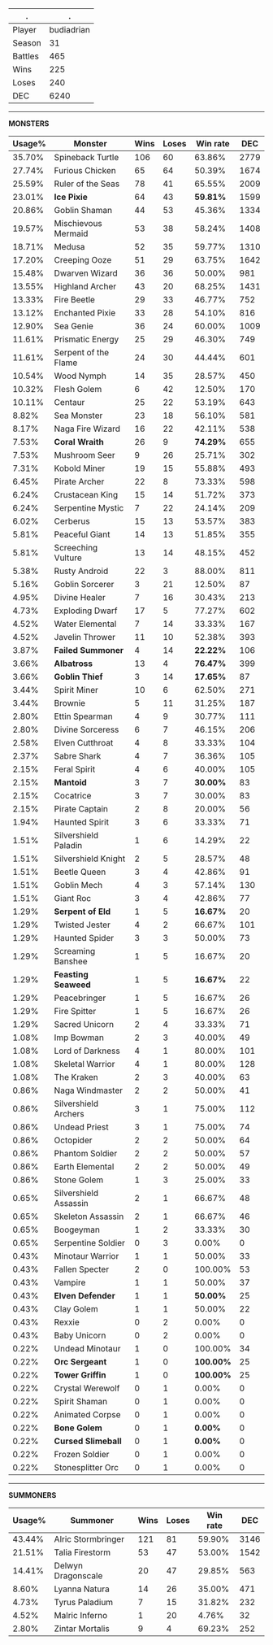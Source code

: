 .|.
|-|-
Player|budiadrian
Season|31
Battles|465
Wins|225
Loses|240
DEC|6240

---
**MONSTERS**

Usage%|Monster|Wins|Loses|Win rate|DEC|
-|-|-|-|-|-|
35.70%|Spineback Turtle|106|60|63.86%|2779|
27.74%|Furious Chicken|65|64|50.39%|1674|
25.59%|Ruler of the Seas|78|41|65.55%|2009|
23.01%|**Ice Pixie**|64|43|**59.81%**|1599|
20.86%|Goblin Shaman|44|53|45.36%|1334|
19.57%|Mischievous Mermaid|53|38|58.24%|1408|
18.71%|Medusa|52|35|59.77%|1310|
17.20%|Creeping Ooze|51|29|63.75%|1642|
15.48%|Dwarven Wizard|36|36|50.00%|981|
13.55%|Highland Archer|43|20|68.25%|1431|
13.33%|Fire Beetle|29|33|46.77%|752|
13.12%|Enchanted Pixie|33|28|54.10%|816|
12.90%|Sea Genie|36|24|60.00%|1009|
11.61%|Prismatic Energy|25|29|46.30%|749|
11.61%|Serpent of the Flame|24|30|44.44%|601|
10.54%|Wood Nymph|14|35|28.57%|450|
10.32%|Flesh Golem|6|42|12.50%|170|
10.11%|Centaur|25|22|53.19%|643|
8.82%|Sea Monster|23|18|56.10%|581|
8.17%|Naga Fire Wizard|16|22|42.11%|538|
7.53%|**Coral Wraith**|26|9|**74.29%**|655|
7.53%|Mushroom Seer|9|26|25.71%|302|
7.31%|Kobold Miner|19|15|55.88%|493|
6.45%|Pirate Archer|22|8|73.33%|598|
6.24%|Crustacean King|15|14|51.72%|373|
6.24%|Serpentine Mystic|7|22|24.14%|209|
6.02%|Cerberus|15|13|53.57%|383|
5.81%|Peaceful Giant|14|13|51.85%|355|
5.81%|Screeching Vulture|13|14|48.15%|452|
5.38%|Rusty Android|22|3|88.00%|811|
5.16%|Goblin Sorcerer|3|21|12.50%|87|
4.95%|Divine Healer|7|16|30.43%|213|
4.73%|Exploding Dwarf|17|5|77.27%|602|
4.52%|Water Elemental|7|14|33.33%|167|
4.52%|Javelin Thrower|11|10|52.38%|393|
3.87%|**Failed Summoner**|4|14|**22.22%**|106|
3.66%|**Albatross**|13|4|**76.47%**|399|
3.66%|**Goblin Thief**|3|14|**17.65%**|87|
3.44%|Spirit Miner|10|6|62.50%|271|
3.44%|Brownie|5|11|31.25%|187|
2.80%|Ettin Spearman|4|9|30.77%|111|
2.80%|Divine Sorceress|6|7|46.15%|206|
2.58%|Elven Cutthroat|4|8|33.33%|104|
2.37%|Sabre Shark|4|7|36.36%|105|
2.15%|Feral Spirit|4|6|40.00%|105|
2.15%|**Mantoid**|3|7|**30.00%**|83|
2.15%|Cocatrice|3|7|30.00%|83|
2.15%|Pirate Captain|2|8|20.00%|56|
1.94%|Haunted Spirit|3|6|33.33%|71|
1.51%|Silvershield Paladin|1|6|14.29%|22|
1.51%|Silvershield Knight|2|5|28.57%|48|
1.51%|Beetle Queen|3|4|42.86%|91|
1.51%|Goblin Mech|4|3|57.14%|130|
1.51%|Giant Roc|3|4|42.86%|77|
1.29%|**Serpent of Eld**|1|5|**16.67%**|20|
1.29%|Twisted Jester|4|2|66.67%|101|
1.29%|Haunted Spider|3|3|50.00%|73|
1.29%|Screaming Banshee|1|5|16.67%|20|
1.29%|**Feasting Seaweed**|1|5|**16.67%**|22|
1.29%|Peacebringer|1|5|16.67%|26|
1.29%|Fire Spitter|1|5|16.67%|26|
1.29%|Sacred Unicorn|2|4|33.33%|71|
1.08%|Imp Bowman|2|3|40.00%|49|
1.08%|Lord of Darkness|4|1|80.00%|101|
1.08%|Skeletal Warrior|4|1|80.00%|128|
1.08%|The Kraken|2|3|40.00%|63|
0.86%|Naga Windmaster|2|2|50.00%|41|
0.86%|Silvershield Archers|3|1|75.00%|112|
0.86%|Undead Priest|3|1|75.00%|74|
0.86%|Octopider|2|2|50.00%|64|
0.86%|Phantom Soldier|2|2|50.00%|57|
0.86%|Earth Elemental|2|2|50.00%|49|
0.86%|Stone Golem|1|3|25.00%|33|
0.65%|Silvershield Assassin|2|1|66.67%|48|
0.65%|Skeleton Assassin|2|1|66.67%|46|
0.65%|Boogeyman|1|2|33.33%|30|
0.65%|Serpentine Soldier|0|3|0.00%|0|
0.43%|Minotaur Warrior|1|1|50.00%|33|
0.43%|Fallen Specter|2|0|100.00%|53|
0.43%|Vampire|1|1|50.00%|37|
0.43%|**Elven Defender**|1|1|**50.00%**|25|
0.43%|Clay Golem|1|1|50.00%|22|
0.43%|Rexxie|0|2|0.00%|0|
0.43%|Baby Unicorn|0|2|0.00%|0|
0.22%|Undead Minotaur|1|0|100.00%|34|
0.22%|**Orc Sergeant**|1|0|**100.00%**|25|
0.22%|**Tower Griffin**|1|0|**100.00%**|25|
0.22%|Crystal Werewolf|0|1|0.00%|0|
0.22%|Spirit Shaman|0|1|0.00%|0|
0.22%|Animated Corpse|0|1|0.00%|0|
0.22%|**Bone Golem**|0|1|**0.00%**|0|
0.22%|**Cursed Slimeball**|0|1|**0.00%**|0|
0.22%|Frozen Soldier|0|1|0.00%|0|
0.22%|Stonesplitter Orc|0|1|0.00%|0|

---
**SUMMONERS**

Usage%|Summoner|Wins|Loses|Win rate|DEC|
-|-|-|-|-|-|
43.44%|Alric Stormbringer|121|81|59.90%|3146|
21.51%|Talia Firestorm|53|47|53.00%|1542|
14.41%|Delwyn Dragonscale|20|47|29.85%|563|
8.60%|Lyanna Natura|14|26|35.00%|471|
4.73%|Tyrus Paladium|7|15|31.82%|232|
4.52%|Malric Inferno|1|20|4.76%|32|
2.80%|Zintar Mortalis|9|4|69.23%|252|
